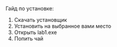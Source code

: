 Гайд по установке:
1. Скачать установщик
2. Установить на выбранное вами место
3. Открыть lab1.exe
4. Попить чай 
